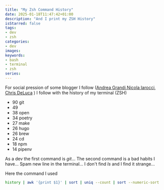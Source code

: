 ```yaml
---
title: "My Zsh Command History"
date: 2025-01-18T11:47:42+01:00
description: "And I print my ZSH History"
isStarred: false
tags:
- dev
- zsh
categories:
- dev
images:
keywords:
- bash
- terminal
- zsh
series:
---
```


For social pression of some blogger I follow ([Andrea Grandi](https://www.andreagrandi.it/posts/my-zsh-history/),[Nicola Iarocci](https://nicolaiarocci.com/my-most-used-command-line-commands/), [Chris DeLuca](https://www.chrisdeluca.me/2024/12/31/my-cli-wrapped-most-used.html) ) I follow with the history of my terminal (ZSH)


- 90 git
- 49 
- 38 open
- 34 poetry
- 27 make
- 26 hugo
- 26 brew
- 24 cd
- 18 npm
- 14 pipenv

As a dev the first command is _git_... The second command is a bad habits I have... Spam new line in the terminal...
I don't find _ls_ and I find it strange... 


Here the command I used

``` bash
history | awk '{print $1}' | sort | uniq --count | sort --numeric-sort --reverse | head -10
```
